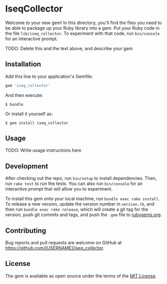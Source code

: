 # IseqCollector

Welcome to your new gem! In this directory, you'll find the files you need to be able to package up your Ruby library into a gem. Put your Ruby code in the file `lib/iseq_collector`. To experiment with that code, run `bin/console` for an interactive prompt.

TODO: Delete this and the text above, and describe your gem

## Installation

Add this line to your application's Gemfile:

```ruby
gem 'iseq_collector'
```

And then execute:

    $ bundle

Or install it yourself as:

    $ gem install iseq_collector

## Usage

TODO: Write usage instructions here

## Development

After checking out the repo, run `bin/setup` to install dependencies. Then, run `rake test` to run the tests. You can also run `bin/console` for an interactive prompt that will allow you to experiment.

To install this gem onto your local machine, run `bundle exec rake install`. To release a new version, update the version number in `version.rb`, and then run `bundle exec rake release`, which will create a git tag for the version, push git commits and tags, and push the `.gem` file to [rubygems.org](https://rubygems.org).

## Contributing

Bug reports and pull requests are welcome on GitHub at https://github.com/[USERNAME]/iseq_collector.


## License

The gem is available as open source under the terms of the [MIT License](http://opensource.org/licenses/MIT).

